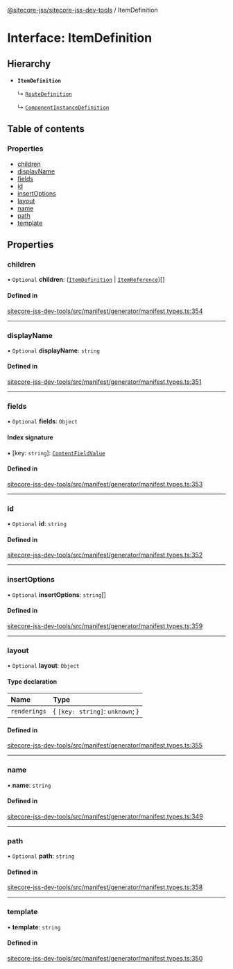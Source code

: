 [@sitecore-jss/sitecore-jss-dev-tools](../README.md) / ItemDefinition

# Interface: ItemDefinition

## Hierarchy

- **`ItemDefinition`**

  ↳ [`RouteDefinition`](RouteDefinition.md)

  ↳ [`ComponentInstanceDefinition`](ComponentInstanceDefinition.md)

## Table of contents

### Properties

- [children](ItemDefinition.md#children)
- [displayName](ItemDefinition.md#displayname)
- [fields](ItemDefinition.md#fields)
- [id](ItemDefinition.md#id)
- [insertOptions](ItemDefinition.md#insertoptions)
- [layout](ItemDefinition.md#layout)
- [name](ItemDefinition.md#name)
- [path](ItemDefinition.md#path)
- [template](ItemDefinition.md#template)

## Properties

### children

• `Optional` **children**: ([`ItemDefinition`](ItemDefinition.md) \| [`ItemReference`](ItemReference.md))[]

#### Defined in

[sitecore-jss-dev-tools/src/manifest/generator/manifest.types.ts:354](https://github.com/Sitecore/jss/blob/b9adc36ae/packages/sitecore-jss-dev-tools/src/manifest/generator/manifest.types.ts#L354)

___

### displayName

• `Optional` **displayName**: `string`

#### Defined in

[sitecore-jss-dev-tools/src/manifest/generator/manifest.types.ts:351](https://github.com/Sitecore/jss/blob/b9adc36ae/packages/sitecore-jss-dev-tools/src/manifest/generator/manifest.types.ts#L351)

___

### fields

• `Optional` **fields**: `Object`

#### Index signature

▪ [key: `string`]: [`ContentFieldValue`](ContentFieldValue.md)

#### Defined in

[sitecore-jss-dev-tools/src/manifest/generator/manifest.types.ts:353](https://github.com/Sitecore/jss/blob/b9adc36ae/packages/sitecore-jss-dev-tools/src/manifest/generator/manifest.types.ts#L353)

___

### id

• `Optional` **id**: `string`

#### Defined in

[sitecore-jss-dev-tools/src/manifest/generator/manifest.types.ts:352](https://github.com/Sitecore/jss/blob/b9adc36ae/packages/sitecore-jss-dev-tools/src/manifest/generator/manifest.types.ts#L352)

___

### insertOptions

• `Optional` **insertOptions**: `string`[]

#### Defined in

[sitecore-jss-dev-tools/src/manifest/generator/manifest.types.ts:359](https://github.com/Sitecore/jss/blob/b9adc36ae/packages/sitecore-jss-dev-tools/src/manifest/generator/manifest.types.ts#L359)

___

### layout

• `Optional` **layout**: `Object`

#### Type declaration

| Name | Type |
| :------ | :------ |
| `renderings` | \{ `[key: string]`: `unknown`;  } |

#### Defined in

[sitecore-jss-dev-tools/src/manifest/generator/manifest.types.ts:355](https://github.com/Sitecore/jss/blob/b9adc36ae/packages/sitecore-jss-dev-tools/src/manifest/generator/manifest.types.ts#L355)

___

### name

• **name**: `string`

#### Defined in

[sitecore-jss-dev-tools/src/manifest/generator/manifest.types.ts:349](https://github.com/Sitecore/jss/blob/b9adc36ae/packages/sitecore-jss-dev-tools/src/manifest/generator/manifest.types.ts#L349)

___

### path

• `Optional` **path**: `string`

#### Defined in

[sitecore-jss-dev-tools/src/manifest/generator/manifest.types.ts:358](https://github.com/Sitecore/jss/blob/b9adc36ae/packages/sitecore-jss-dev-tools/src/manifest/generator/manifest.types.ts#L358)

___

### template

• **template**: `string`

#### Defined in

[sitecore-jss-dev-tools/src/manifest/generator/manifest.types.ts:350](https://github.com/Sitecore/jss/blob/b9adc36ae/packages/sitecore-jss-dev-tools/src/manifest/generator/manifest.types.ts#L350)
